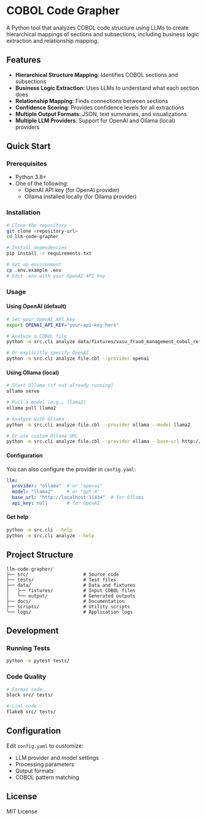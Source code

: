 # COBOL Code Grapher

A Python tool that analyzes COBOL code structure using LLMs to create hierarchical mappings of sections and subsections, including business logic extraction and relationship mapping.

## Features

- **Hierarchical Structure Mapping**: Identifies COBOL sections and subsections
- **Business Logic Extraction**: Uses LLMs to understand what each section does
- **Relationship Mapping**: Finds connections between sections
- **Confidence Scoring**: Provides confidence levels for all extractions
- **Multiple Output Formats**: JSON, text summaries, and visualizations
- **Multiple LLM Providers**: Support for OpenAI and Ollama (local) providers

## Quick Start

### Prerequisites
- Python 3.8+
- One of the following:
  - OpenAI API key (for OpenAI provider)
  - Ollama installed locally (for Ollama provider)

### Installation
```bash
# Clone the repository
git clone <repository-url>
cd llm-code-grapher

# Install dependencies
pip install -r requirements.txt

# Set up environment
cp .env.example .env
# Edit .env with your OpenAI API key
```

### Usage

#### Using OpenAI (default)
```bash
# Set your OpenAI API key
export OPENAI_API_KEY="your-api-key-here"

# Analyze a COBOL file
python -m src.cli analyze data/fixtures/vasu_fraud_management_cobol_reformatted.cbl

# Or explicitly specify OpenAI
python -m src.cli analyze file.cbl --provider openai
```

#### Using Ollama (local)
```bash
# Start Ollama (if not already running)
ollama serve

# Pull a model (e.g., llama2)
ollama pull llama2

# Analyze with Ollama
python -m src.cli analyze file.cbl --provider ollama --model llama2

# Or use custom Ollama URL
python -m src.cli analyze file.cbl --provider ollama --base-url http://localhost:11434
```

#### Configuration
You can also configure the provider in `config.yaml`:
```yaml
llm:
  provider: "ollama"  # or "openai"
  model: "llama2"     # or "gpt-4"
  base_url: "http://localhost:11434"  # for Ollama
  api_key: null       # for OpenAI
```

#### Get help
```bash
python -m src.cli --help
python -m src.cli analyze --help
```

## Project Structure

```
llm-code-grapher/
├── src/                    # Source code
├── tests/                  # Test files
├── data/                   # Data and fixtures
│   ├── fixtures/           # Input COBOL files
│   └── output/             # Generated outputs
├── docs/                   # Documentation
├── scripts/                # Utility scripts
└── logs/                   # Application logs
```

## Development

### Running Tests
```bash
python -m pytest tests/
```

### Code Quality
```bash
# Format code
black src/ tests/

# Lint code
flake8 src/ tests/
```

## Configuration

Edit `config.yaml` to customize:
- LLM provider and model settings
- Processing parameters
- Output formats
- COBOL pattern matching

## License

MIT License

